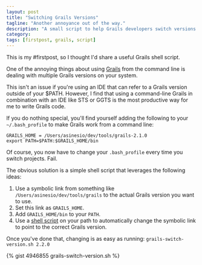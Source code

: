 ```yaml
---
layout: post
title: "Switching Grails Versions"
tagline: "Another annoyance out of the way."
description: "A small script to help Grails developers switch versions."
category: 
tags: [firstpost, grails, script]
---
```


This is my #firstpost, so I thought I'd share a useful Grails shell script.

One of the annoying things about using [Grails](http://www.grails.org) from the command line is dealing with multiple Grails versions on your system.

This isn't an issue if you're using an IDE that can refer to a Grails version outside of your $PATH.  However, I find that using a command-line Grails in combination with an IDE like STS or GGTS is the most productive way for me to write Grails code.

<!--more-->

If you do nothing special, you'll find yourself adding the following to your `~/.bash_profile`  to make Grails work from a command line:

	GRAILS_HOME = /Users/asinesio/dev/tools/grails-2.1.0
	export PATH=$PATH:$GRAILS_HOME/bin

Of course, you now have to change your `.bash_profile` every time you switch projects. Fail.

The obvious solution is a simple shell script that leverages the following ideas:

1. Use a symbolic link from something like `/Users/asinesio/dev/tools/grails` to the actual Grails version you want to use.
2. Set this link as `GRAILS_HOME`.
3. Add `GRAILS_HOME/bin` to your `PATH`.
4. Use a [shell script](https://gist.github.com/asinesio/4946855) on your path to automatically change the symbolic link to point to the correct Grails version.

Once you've done that, changing is as easy as running: `grails-switch-version.sh 2.2.0`

{% gist 4946855 grails-switch-version.sh %}

